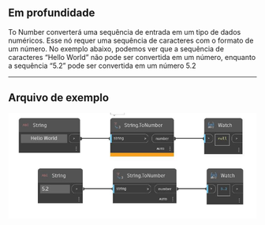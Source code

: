 ## Em profundidade
To Number converterá uma sequência de entrada em um tipo de dados numéricos. Esse nó requer uma sequência de caracteres com o formato de um número. No exemplo abaixo, podemos ver que a sequência de caracteres “Hello World” não pode ser convertida em um número, enquanto a sequência “5.2” pode ser convertida em um número 5.2
___
## Arquivo de exemplo

![ToNumber](./DSCore.String.ToNumber_img.jpg)

